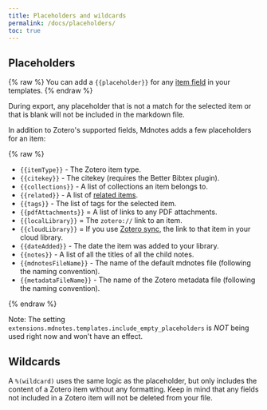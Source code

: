 ```yaml
---
title: Placeholders and wildcards
permalink: /docs/placeholders/
toc: true
---
```


## Placeholders
{% raw %}
You can add a `{{placeholder}}` for any [item field](https://www.zotero.org/support/kb/item_types_and_fields) in your templates.
{% endraw %}

During export, any placeholder that is not a match for the selected item or that is blank will not be included in the markdown file.

In addition to Zotero's supported fields, Mdnotes adds a few placeholders for an item:

{% raw %}
- `{{itemType}}` - The Zotero item type.
- `{{citekey}}` - The citekey (requires the Better Bibtex plugin).
- `{{collections}}` - A list of collections an item belongs to.
- `{{related}}` - A list of [related items](https://www.zotero.org/support/related).
- `{{tags}}` - The list of tags for the selected item.
- `{{pdfAttachments}}` = A list of links to any PDF attachments.
- `{{localLibrary}}` = The `zotero://` link to an item.
- `{{cloudLibrary}}` = If you use [Zotero sync](https://www.zotero.org/support/sync), the link to that item in your cloud library.
- `{{dateAdded}}` - The date the item was added to your library.
- `{{notes}}` - A list of all the titles of all the child notes.
- `{{mdnotesFileName}}` - The name of the default mdnotes file (following the naming convention).
- `{{metadataFileName}}` - The name of the Zotero metadata file (following the naming convention).

{% endraw %}

Note: The setting `extensions.mdnotes.templates.include_empty_placeholders` is *NOT* being used right now and won't have an effect.

## Wildcards

A `%(wildcard)` uses the same logic as the placeholder, but only includes the content of a Zotero item without any formatting. Keep in mind that any fields not included in a Zotero item will not be deleted from your file.

